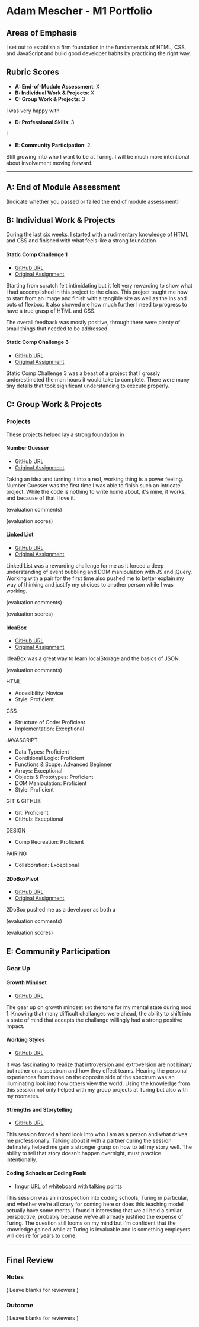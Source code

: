 # Adam Mescher - M1 Portfolio

## Areas of Emphasis

I set out to establish a firm foundation in the fundamentals of HTML, CSS, and JavaScript and build good developer habits by practicing the right way.  

## Rubric Scores

* **A: End-of-Module Assessment**: X
* **B: Individual Work & Projects**: X
* **C: Group Work & Projects**: 3

I was very happy with 

* **D: Professional Skills**: 3

I 

* **E: Community Participation**: 2

Still growing into who I want to be at Turing. I will be much more intentional about involvement moving forward. 

-----------------------

## A: End of Module Assessment

(Indicate whether you passed or failed the end of module assessment)


## B: Individual Work & Projects

During the last six weeks, I started with a rudimentary knowledge of HTML and CSS and finished with what feels like a strong foundation 

#### Static Comp Challenge 1

* [GitHub URL](https://github.com/AdamMescher/ad-comp-challenge-1)
* [Original Assignment](http://frontend.turing.io/projects/m1-static-comp-1.html)

Starting from scratch felt intimidating but it felt very rewarding to show what I had accomplished in this project to the class. This project taught me how to start from an image and finish with a tangible site as well as the ins and outs of flexbox. It also showed me how much further I need to progress to have a true grasp of HTML and CSS. 

The overall feedback was mostly positive, through there were plenty of small things that needed to be addressed.

#### Static Comp Challenge 3

* [GitHub URL](https://github.com/AdamMescher/am-comp-challenge-3)
* [Original Assignment](http://frontend.turing.io/projects/m1-static-comp-3.html)

Static Comp Challenge 3 was a beast of a project that I grossly underestimated the man hours it would take to complete. There were many tiny details that took significant understanding to execute properly. 


## C: Group Work & Projects

### Projects

These projects helped lay a strong foundation in 

#### Number Guesser

* [GitHub URL](https://github.com/AdamMescher/number-guesser/blob/master/README.md)
* [Original Assignment](http://frontend.turing.io/projects/number-guesser.html)

Taking an idea and turning it into a real, working thing is a power feeling. Number Guesser was the first time I was able to finish such an intricate project. While the code is nothing to write home about, it's mine, it works, and because of that I love it.  

(evaluation comments)

(evaluation scores)

#### Linked List

* [GitHub URL](https://github.com/AdamMescher/linked-list)
* [Original Assignment](http://frontend.turing.io/projects/linked-list.html)

Linked List was a rewarding challenge for me as it forced a deep understanding of event bubbling and DOM manipulation with JS and jQuery. Working with a pair for the first time also pushed me to better explain my way of thinking and justify my choices to another person while I was working. 

(evaluation comments)

(evaluation scores)

#### IdeaBox

* [GitHub URL](https://github.com/AdamMescher/ideabox)
* [Original Assignment](http://frontend.turing.io/projects/ideabox.html)

IdeaBox was a great way to learn localStorage and the basics of JSON. 

(evaluation comments)

HTML
* Accesibility: Novice
* Style: Proficient

CSS
* Structure of Code: Proficient
* Implementation: Exceptional

JAVASCRIPT
* Data Types: Proficient
* Conditional Logic: Proficient
* Functions & Scope: Advanced Beginner
* Arrays: Exceptional
* Objects & Prototypes: Proficient
* DOM Manipulation: Proficient
* Style: Proficient

GIT & GITHUB 
* Git: Proficient
* GitHub: Exceptional

DESIGN
* Comp Recreation: Proficient

PAIRING
* Collaboration: Exceptional

#### 2DoBoxPivot

* [GitHub URL](https://github.com/AdamMescher/2DoBox-Pivot)
* [Original Assignment](http://frontend.turing.io/projects/2DoBox-Pivot-Mod1.html)

2DoBox pushed me as a developer as both a 

(evaluation comments)

(evaluation scores)

## E: Community Participation

### Gear Up
#### Growth Mindset

* [GitHub URL](https://github.com/turingschool/gear-up/blob/master/Growth_Mindset_Facilitator_Guide.markdown)

The gear up on growth mindset set the tone for my mental state during mod 1. Knowing that many difficult challanges were ahead, the ability to shift into a state of mind that accepts the challange willingly had a strong positive impact.

#### Working Styles

* [GitHub URL](https://github.com/turingschool/gear-up/blob/master/introversion.markdown)

It was fascinating to realize that introversion and extroversion are not binary but rather on a spectrum and how they effect teams. Hearing the personal experiences from those on the opposite side of the spectrum was an illuminating look into how others view the world. Using the knowledge from this session not only helped with my group projects at Turing but also with my roomates.

#### Strengths and Storytelling

* [GitHub URL](https://github.com/turingschool/career-development-curriculum/blob/master/module_one/strengths_and_storytelling.md)

This session forced a hard look into who I am as a person and what drives me professionally. Talking about it with a partner during the session definately helped me gain a stronger grasp on how to tell my story well. The ability to tell that story doesn't happen overnight, must practice intentionally. 

#### Coding Schools or Coding Fools

* [Imgur URL of whiteboard with talking points](http://imgur.com/a/rjaPf)

This session was an introspection into coding schools, Turing in particular, and whether we're all crazy for coming here or does this teaching model actually have some merits. I found it interesting that we all held a similar perspective, probably because we've all already justified the expense of Turing. The question still looms on my mind but I'm confident that the knowledge gained while at Turing is invaluable and is something employers will desire for years to come. 

------------------

## Final Review

### Notes

( Leave blanks for reviewers )

### Outcome

( Leave blanks for reviewers )
